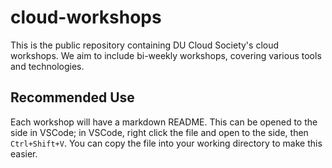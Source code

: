 # cloud-workshops
This is the public repository containing DU Cloud Society's cloud workshops. We aim to include bi-weekly workshops, covering various tools and technologies.

## Recommended Use
Each workshop will have a markdown README. This can be opened to the side in VSCode; in VSCode, right click the file and open to the side, then `Ctrl+Shift+V`. You can copy the file into your working directory to make this easier.

